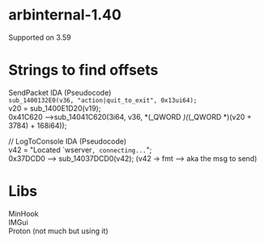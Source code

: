 # arbinternal-1.40
Supported on 3.59<br />

# Strings to find offsets
 
 SendPacket IDA (Pseudocode)<br />
 ```sub_1400132E0(v36, "action|quit_to_exit", 0x13ui64);```<br />
 v20 = sub_1400E1D20(v19);<br />
 0x41C620 -->sub_14041C620(3i64, v36, *(_QWORD *)(*(_QWORD *)(v20 + 3784) + 168i64));

 // LogToConsole IDA (Pseudocode)<br />
 v42 = "Located `wserver``, connecting...``";<br />
 0x37DCD0 -->  sub_14037DCD0(v42); (v42 -> fmt --> aka the msg to send)

# Libs
MinHook<br />
IMGui<br />
Proton (not much but using it)
